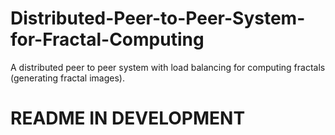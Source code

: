 # Distributed-Peer-to-Peer-System-for-Fractal-Computing
A distributed peer to peer system with load balancing for computing fractals (generating fractal images). 
# README IN DEVELOPMENT
